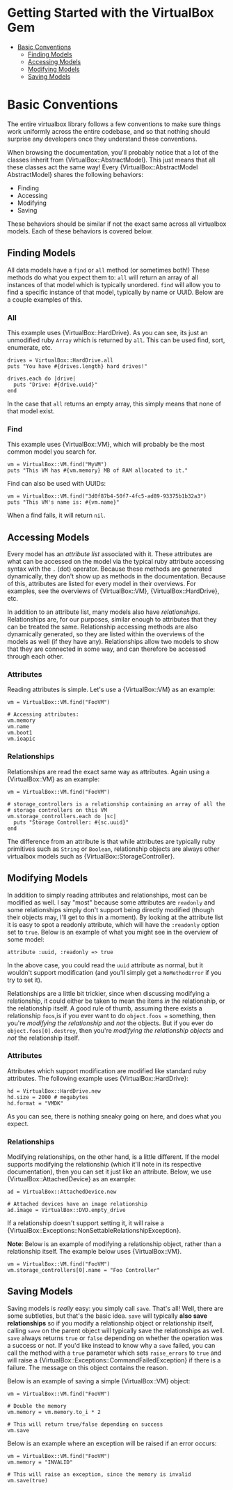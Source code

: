 # Getting Started with the VirtualBox Gem

* [Basic Conventions](#basic-conventions)
    * [Finding Models](#bc-finding-models)
    * [Accessing Models](#bc-accessing-models)
    * [Modifying Models](#bc-modifying-models)
    * [Saving Models](#bc-saving-models)

<a name="basic-conventions"></a>
# Basic Conventions

The entire virtualbox library follows a few conventions to make sure
things work uniformly across the entire codebase, and so that nothing
should surprise any developers once they understand these conventions.

When browsing the documentation, you'll probably notice that a lot of the
classes inherit from {VirtualBox::AbstractModel}. This just means that all
these classes act the same way! Every {VirtualBox::AbstractModel AbstractModel}
shares the following behaviors:

* Finding
* Accessing
* Modifying
* Saving

These behaviors should be similar if not the exact same across all
virtualbox models. Each of these behaviors is covered below.

<a name="bc-finding-models"></a>
## Finding Models

All data models have a `find` or `all` method (or sometimes both!) These
methods do what you expect them to: `all` will return an array of all instances
of that model which is typically unordered. `find` will allow you to find a
specific instance of that model, typically by name or UUID. Below are a couple
examples of this.

### All

This example uses {VirtualBox::HardDrive}. As you can see, its just an
unmodified ruby `Array` which is returned by `all`. This can be used find,
sort, enumerate, etc.

    drives = VirtualBox::HardDrive.all
    puts "You have #{drives.length} hard drives!"
    
    drives.each do |drive|
      puts "Drive: #{drive.uuid}"
    end

In the case that `all` returns an empty array, this simply means that none
of that model exist.

### Find

This example uses {VirtualBox::VM}, which will probably be the most common
model you search for. 

    vm = VirtualBox::VM.find("MyVM")
    puts "This VM has #{vm.memory} MB of RAM allocated to it."

Find can also be used with UUIDs:

    vm = VirtualBox::VM.find("3d0f87b4-50f7-4fc5-ad89-93375b1b32a3")
    puts "This VM's name is: #{vm.name}"

When a find fails, it will return `nil`.

<a name="bc-accessing-models"></a>
## Accessing Models

Every model has an _attribute list_ associated with it. These attributes are
what can be accessed on the model via the typical ruby attribute accessing
syntax with the `.` (dot) operator. Because these methods are generated
dynamically, they don't show up as methods in the documentation. Because of this,
attributes are listed for every model in their overviews. For examples, see the
overviews of {VirtualBox::VM}, {VirtualBox::HardDrive}, etc.

In addition to an attribute list, many models also have _relationships_. 
Relationships are, for our purposes, similar enough to attributes that they
can be treated the same. Relationship accessing methods are also dynamically
generated, so they are listed within the overviews of the models as well (if they
have any). Relationships allow two models to show that they are connected in some
way, and can therefore be accessed through each other.

### Attributes

Reading attributes is simple. Let's use a {VirtualBox::VM} as an example:

    vm = VirtualBox::VM.find("FooVM")
    
    # Accessing attributes:
    vm.memory
    vm.name
    vm.boot1
    vm.ioapic

### Relationships

Relationships are read the exact same way as attributes. Again using a
{VirtualBox::VM} as an example:

    vm = VirtualBox::VM.find("FooVM")
    
    # storage_controllers is a relationship containing an array of all the
    # storage controllers on this VM
    vm.storage_controllers.each do |sc|
      puts "Storage Controller: #{sc.uuid}"
    end

The difference from an attribute is that while attributes are typically ruby
primitives such as `String` or `Boolean`, relationship objects are always other
virtualbox models such as {VirtualBox::StorageController}.

<a name="bc-modifying-models"></a>
## Modifying Models

In addition to simply reading attributes and relationships, most can be modified
as well. I say "most" because some attributes are `readonly` and some relationships
simply don't support being directly modified (though their objects may, I'll get to
this in a moment). By looking at the attribute list it is easy to spot a readonly 
attribute, which will have the `:readonly` option set to `true`. Below is an example
of what you might see in the overview of some model:

    attribute :uuid, :readonly => true

In the above case, you could read the `uuid` attribute as normal, but it wouldn't support
modification (and you'll simply get a `NoMethodError` if you try to set it).

Relationships are a little bit trickier, since when discussing modifying a relationship,
it could either be taken to mean the items _in_ the relationship, or the relationship
itself. A good rule of thumb, assuming there exists a relationship `foos`,is if you ever
want to do `object.foos =` something, then you're _modifying the relationship_ and _not_
the objects. But if you ever do `object.foos[0].destroy`, then you're _modifying the
relationship objects_ and _not_ the relationship itself.

### Attributes

Attributes which support modification are modified like standard ruby attributes. The
following example uses {VirtualBox::HardDrive}:

    hd = VirtualBox::HardDrive.new
    hd.size = 2000 # megabytes
    hd.format = "VMDK"

As you can see, there is nothing sneaky going on here, and does what you expect.

### Relationships

Modifying relationships, on the other hand, is a little different. If the model supports
modifying the relationship (which it'll note in its respective documentation), then
you can set it just like an attribute. Below, we use {VirtualBox::AttachedDevice} as
an example:

    ad = VirtualBox::AttachedDevice.new
    
    # Attached devices have an image relationship
    ad.image = VirtualBox::DVD.empty_drive

If a relationship doesn't support setting it, it will raise a {VirtualBox::Exceptions::NonSettableRelationshipException}.

**Note**: Below is an example of modifying a relationship object, rather than a
relationship itself. The example below uses {VirtualBox::VM}.

    vm = VirtualBox::VM.find("FooVM")
    vm.storage_controllers[0].name = "Foo Controller"

<a name="bc-saving-models"></a>
## Saving Models

Saving models is _really_ easy: you simply call `save`. That's all! Well, there are
some subtleties, but that's the basic idea. `save` will typically **also save relationships**
so if you modify a relationship object or relationship itself, calling `save` on the 
parent object will typically save the relationships as well. `save` always returns
`true` or `false` depending on whether the operation was a success or not. If you'd like
instead to know why a `save` failed, you can call the method with a `true` parameter
which sets `raise_errors` to `true` and will raise a {VirtualBox::Exceptions::CommandFailedException}
if there is a failure. The message on this object contains the reason.

Below is an example of saving a simple {VirtualBox::VM} object:

    vm = VirtualBox::VM.find("FooVM")
    
    # Double the memory
    vm.memory = vm.memory.to_i * 2
    
    # This will return true/false depending on success
    vm.save

Below is an example where an exception will be raised if an error occurs:

    vm = VirtualBox::VM.find("FooVM")
    vm.memory = "INVALID"
    
    # This will raise an exception, since the memory is invalid
    vm.save(true)